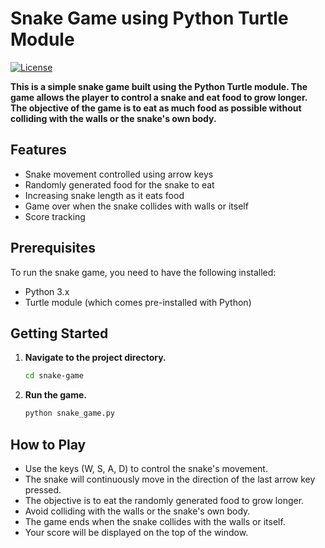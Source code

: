 # Snake Game using Python Turtle Module

[![License](https://img.shields.io/badge/license-MIT-blue.svg)](LICENSE)

**This is a simple snake game built using the Python Turtle module. The game allows the player to control a snake and eat food to grow longer. The objective of the game is to eat as much food as possible without colliding with the walls or the snake's own body.**

## Features

- Snake movement controlled using arrow keys
- Randomly generated food for the snake to eat
- Increasing snake length as it eats food
- Game over when the snake collides with walls or itself
- Score tracking

## Prerequisites

To run the snake game, you need to have the following installed:

- Python 3.x
- Turtle module (which comes pre-installed with Python)


## Getting Started

1. **Navigate to the project directory.**

    ```bash
    cd snake-game
    ```

2. **Run the game.**

    ```bash
    python snake_game.py
    ```

## How to Play

- Use the keys (W, S, A, D) to control the snake's movement.
- The snake will continuously move in the direction of the last arrow key pressed.
- The objective is to eat the randomly generated food to grow longer.
- Avoid colliding with the walls or the snake's own body.
- The game ends when the snake collides with the walls or itself.
- Your score will be displayed on the top of the window.
